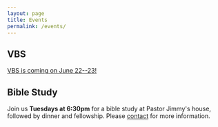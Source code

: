 ```yaml
---
layout: page
title: Events
permalink: /events/
---
```


## VBS ##
[VBS is coming on June 22--23!](/vbs)

## Bible Study ##
Join us **Tuesdays at 6:30pm** for a bible study at Pastor Jimmy's house, followed by dinner and fellowship. Please [contact](/about/#contact) for more information.
